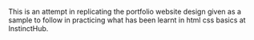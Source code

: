 This is an attempt in replicating the portfolio website design given as a sample to follow in practicing what has been learnt in html css basics at InstinctHub.